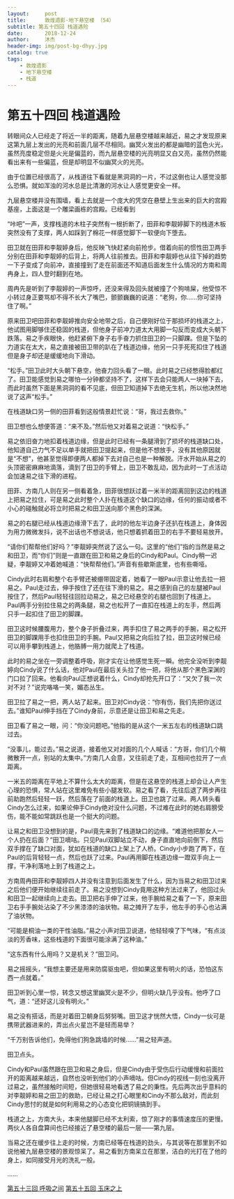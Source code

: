 ```yaml
---
layout:     post
title:      敦煌遗影·地下悬空楼 （54）
subtitle: 第五十四回 栈道遇险
date:       2018-12-24
author:     沐杰
header-img: img/post-bg-dhyy.jpg
catalog: true
tags:
    - 敦煌遗影
    - 地下悬空楼
    - 栈道
---
```

# 第五十四回 栈道遇险

转眼间众人已经走了将近一半的距离，随着九层悬空楼越来越近，易之才发现原来这第九层上发出的光亮和前面几层不尽相同。幽冥火发出的都是幽暗的蓝色火光，虽然亮度稳定但是火光是偏蓝的，而九层悬空楼的光亮明显又白又亮，虽然仍然能看出来有一些偏蓝，但是却明显不似幽冥火的光亮。

由于位置已经很高了，从栈道往下看就是黑洞洞的一片，不过这倒也让人感觉没那么恐惧。就如浑浊的河水总是比清澈的河水让人感觉更安全一样。

九层悬空楼并没有围墙，看上去就是一个庞大的凭空在悬壁上生出来的巨大的宫殿基座，上面这是一个雕梁画栋的宫殿。已经看到

“咔吧”一声，支撑栈道的木柱子突然有一根折断了，田菲和李靓婷脚下的栈道木板突然没有了支撑，两人如踩到了棉花一样感觉脚下一软便向下堕去。

田卫就在田菲和李靓婷身后，他反映飞快赶紧向前抢步。借着向前的惯性田卫两手分别在田菲和李靓婷的后背上，将两人往前推去。田菲和李靓婷也从往下掉的趋势一下子变成了向前冲，直接撞到了走在前面还不知道后面发生什么情况的方南和周冉身上，四人登时翻到在地。

周冉先是听到了李靓婷的一声惊呼，还没来得及回头就被撞了个狗啃屎，他受惊不小转过身正要骂却不得不长大了嘴巴，颤颤巍巍的说道：“老狗，你……你可坚持住了啊。”

原来田卫吧田菲和李靓婷推向安全地带之后，自己便刚好位于那损坏的栈道之上，他试图用脚够住还稳固的栈道，但他身子前冲力道太大用脚一勾反而变成大头朝下跌落。易之手疾眼快，他赶紧俯下身子右手奋力抓住田卫的一只脚踝。但是下坠的力道实在太大，易之直接被田卫带的趴在了栈道边缘，他另一只手死死扣住了栈道但是身子却还是缓缓地向下滑动。

“松手。”田卫此时大头朝下悬空，他奋力回头看了一眼。此时易之已经憋得脸都红了。田卫能感觉到易之哪怕一分钟都坚持不了，这样下去会只能两人一块掉下去，而此时虽然下面是黑洞洞的看不见底，但田卫知道掉下去绝无生机，所以他决然地说了这声“松手。”

在栈道缺口另一侧的田菲看到这般情景赶忙说：“哥，我过去救你。”

田卫想也么想便答道：“来不及。”然后他又对着易之说道：“快松手。”

易之依旧奋力地扣着栈道边缘，但是此时已经有一条腿滑到了损坏的栈道缺口处，他知道自己力气不足以单手就把田卫提起来，但是他不想放手，没有其他原因就是“不想”，他甚至觉得即便两人都掉下去对自己也是一种解脱。汗水开始从易之的头顶密密麻麻地滴落，滴到了田卫的手臂上，田卫不敢乱动，因为此时一丁点活动会加速易之往下滑的进程。

田菲、方南几人则在另一侧看着急，田菲很想跃过着一米半的距离回到这边的栈道上把易之拉住，可是易之此时整个人扑在栈道这个缺口的边缘，任何的振动或者不小心的碰触就必将立时把易之和田卫送向那个黑色的深渊。

易之的右腿已经从栈道边缘滑下去了，此时的他左半边身子还扒在栈道上，身体因为用力微微发抖，说不出话也不想说话，他只想着抓着田卫的右手不要轻易放开。

“请你们帮帮他们好吗？”李靓婷突然说了这么一句。这里的“他们”指的当然是易之和田卫，而“你们”则是一直跟在田卫和易之身后的Cindy和Paul。Cindy稍一迟疑，李靓婷又冲着她喊道：“快帮帮他们。”声音有些歇斯底里，也有些嘶哑。

Cindy此时右肩和整个右手臂还被绷带固定着，她看了一眼Paul示意让他去拉一把易之。Paul走过去，伸手按住了还在往下滑的易之。易之感到自己的左腿被Paul按住了，然后Paul轻轻往回拉动易之，易之已经悬空的右腿也回到了栈道上。Paul两手分别拉住易之的两条腿，易之也松开了一直扣在栈道上的左手，然后两只手一起扣住了田卫的脚踝。

田卫这时候腰腹用力，整个身子折叠过来，两手扣住了易之两手的手腕，易之松开田卫的脚踝用手也扣住田卫的手腕。Paul又把易之向后拉了拉，田卫这时候已经可以用手攀到栈道上，他胳膊一用力就爬上了栈道。

此时的易之坐在一旁调整着呼吸，刚才实在让他感觉生死一瞬。他完全没听到李靓婷向Cindy说了什么话，他对Paul在最后关头拉了他一把，将他从那个黑色深渊的门口拉了回来。他看向Paul正想说着什么，Cindy却抢先开口了：“又欠了我一次对不对？”说完咯咯一笑，媚态丛生。

田卫拉了易之一把，两人站了起来。田卫对Cindy说：“你有伤，我们先把你送过去。”谁知Paul伸手挡在了Cindy身前，示意还是让田卫和易之先走。

田卫看了易之一眼，问：“你没问题吧。”他指的是从这个一米五左右的栈道缺口跳过去。

“没事儿，能过去。”易之说道，接着他又对对面的几个人喊话：“方哥，你们几个稍微散开一点，别站的太集中。”方南几人会意，又往前走了走，互相间也拉开了一点距离。

一米五的距离在平地上不算什么太大的距离，但是在这悬空的栈道上却会让人产生心理的恐惧，常人站在这里难免有些小腿发软。易之看了看，先往后退了两步再往前助跑然后轻轻一跃，然后落在了前面的栈道上。田卫也跳了过来。两人转头看Cindy怎么过来，如果论伸手Cindy绝对没什么问题，不过难在此时的她右肩膀受伤，能不能如常跳跃也是一个挺大的问题。

让易之和田卫没想到的是，Paul竟先来到了栈道缺口的边缘。“难道他把那女人一个人扔在后面？”田卫嘀咕。只见Paul双脚站立不动，身子直直地向前倒下，然后双手撑在了缺口对面，犹如在栈道的缺口上架上了人桥。Cindy小步跑了两下，在Paul的后背轻轻一点，然后也跃了过来。Paul再用脚在栈道边缘一蹬双手向上一撑，干净利落地上到了栈道之上。

方南周冉田菲和李靓婷四人并没有注意到后面发生了什么，因为当易之和田卫过来之后他们便开始继续往前走了。易之没想到Cindy竟用这种方法过来了，他回过头和田卫一起继续向上走去。田卫把右手伸了过来，他手腕给易之看了一下，原来田卫右手手腕处沾染了不少黑漆漆的油状物。易之摊开了左手，他左手的手心也沾满了油状物。

“可能是桐油一类的干性油脂。”易之小声对田卫说道，他轻轻嗅了下气味，“有点淡淡的芳香味，这些栈道的下面很可能涂满了这种油。”

“这东西有什么用吗？又是机关？”田卫问。

易之摇摇头，“我想主要还是用来防腐驱虫吧，但如果这里有明火的话，恐怕这东西一点就着。”

田卫听到心里一惊，转念又想这里幽冥火是不少，但明火缺几乎没有。他呼了口气，道：“还好这儿没有明火。”

易之没有搭话，而是对着田卫朝身后努努嘴。田卫这才恍然大悟，Cindy一伙可是携带武器进来的，弄出点火星岂不是轻而易举？

“千万别告诉他们，免得他们狗急跳墙的时候……”易之轻声道。

田卫点头。

Cindy和Paul虽然跟在田卫和易之身后，但是Cindy由于受伤后行动缓慢和前面拉开的距离越来越远，自然也没听到他们的小声嘀咕。但Cindy的视线一刻也没离开过易之，虽然接触时间短，但她很轻易地看透了易之的秉性。先后两次出乎意料的对李靓婷和易之田卫的救助，已经让易之打心眼里和Cindy不那么敌对，而此刻Cindy思忖的就是如何利用易之的心态变化把铜镜搞到手。

栈道之上，方南大头，本来他腿脚已经不太利索，惊了刚才的事情速度压的更慢。两伙人各自盘算间也已经接近了悬空楼的最后一层——第九层。

当易之还在缓步往上走的时候，方南已经等在栈道的劲头，与其说等在那里到不如说他被九层悬空楼的景观惊呆了。易之看到方南呆立在那里，洁白的光打在了他的身上，如同接受月光的洗礼一般。

……

[第五十三回 呼吸之间](http://www.jianshu.com/p/aa9aa2af8040)
[第五十五回 玉床之上](http://www.jianshu.com/p/385863e52d62)
